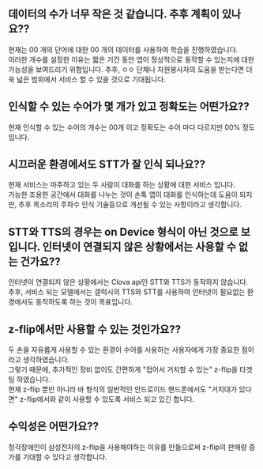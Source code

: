## 데이터의 수가 너무 작은 것 같습니다. 추후 계획이 있나요??  
현재는 00 개의 단어에 대한 00 개의 데이터를 사용하여 학습을 진행하였습니다.  
이러한 개수를 설정한 이유는 짧은 기간 동안 앱이 정상적으로 동작할 수 있는지에 대한 가능성을 보여드리기 위함입니다. 
추후, ㅇㅇ 단체나 자원봉사자의 도움을 받는다면 더욱 넓은 범위에서 서비스 할 수 있을 것으로 기대됩니다.  

## 인식할 수 있는 수어가 몇 개가 있고 정확도는 어떤가요??  
현재 인식할 수 있는 수어의 개수는 00개 이고 정확도는 수어 마다 다르지만 00% 정도입니다.  


## 시끄러운 환경에서도 STT가 잘 인식 되나요??  
현재 서비스는 마주하고 있는 두 사람이 대화를 하는 상황에 대한 서비스 입니다.  
가능한 조용한 공간에서 대화를 나누는 것이 손톡 앱이 대화를 인식하는데 도움이 되지만,
추후 목소리의 주파수 인식 기술등으로 개선될 수 있는 사항이라고 생각합니다.

## STT와 TTS의 경우는 on Device 형식이 아닌 것으로 보입니다. 인터넷이 연결되지 않은 상황에서는 사용할 수 없는 건가요??  
인터넷이 연결되지 않은 상황에서는 Clova api인 STT와 TTS가 동작하지 않습니다.  
추후, 서비스 되는 모델에서는 갤럭시의 TTS와 STT를 사용하여 인터넷이 필요없는 환경에서도 동작하도록 하는 것이 목표입니다.  

## z-flip에서만 사용할 수 있는 것인가요??
두 손을 자유롭게 사용할 수 있는 환경이 수어를 사용하는 사용자에게 가장 중요한 점이라고 생각하였습니다.  
그렇기 때문에, 추가적인 장비 없이도 간편하게 "접어서 거치할 수 있는" z-flip을 타겟팅 하였습니다.  
현재 z-flip 뿐만 아니라 바 형식의 일반적인 안드로이드 핸드폰에서도 "거치대가 있다면" z-flip에서와 같이 사용할 수 있도록 서비스 되고 있긴 합니다.  

## 수익성은 어떤가요??  
청각장애인이 삼성전자의 z-flip을 사용해야하는 이유를 만듦으로써 z-flip의 판매량 증가를 기대할 수 있다고 생각합니다.  

